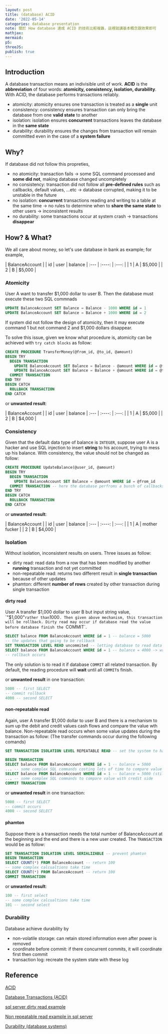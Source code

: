 ```yaml
---
layout: post
title: (database) ACID
date: '2022-05-14'
categories: database presentation
note: 關於 How database 達成 ACID 的技術比較複雜，這裡就講基本概念跟效果即可
mathjax:
mermaid:
p5:
threeJS:
publish: true
---
```


## Introduction

A database transaction means an indivisible unit of work. **ACID** is the **abbreviation** of four words: **atomicity, consistency, isolation, durability**. With ACID, the database performs transactions reliably.

* atomicity: atomicity ensures one transaction is treated as a **single** unit
* consistency: consistency ensures transaction can only bring the database from one **valid state** to another
* isolation: isolation ensures **concurrent** transactions leaves the database in the **same state**
* durability: durability ensures the changes from transaction will remain committed even in the case of a **system failure**

## Why?

If database did not follow this propreties,

* no atomicity: transaction fails -> some SQL command processed and **some did not**, making database changed uncompletely
* no consistency: transaction did not follow all **pre-defined rules** such as callbacks, default values, ...etc -> database corrupted, making it to be unstable in the future
* no isolation: **concurrent** transactions reading and writing to a table at the same time -> no rules to determine when to **share the same state** to other users -> inconsistent results
* no durability: some transactions occur at system crash -> transactions **disappear**

## How? & What?

We all care about money, so let's use database in bank as example; for example,

| BalanceAccount |
| id | user | balance
| :--- | :----: | :---: |
| 1 | A | $5,000 |
| 2 | B | $5,000 |

### Atomicity

User A want to transfer $1,000 dollar to user B. Then the database must execute these two SQL commnads

```SQL
UPDATE BalanceAccount SET Balance = Balance - 1000 WHERE id = 1
UPDATE BalanceAccount SET Balance = Balance + 1000 WHERE id = 2
```

If system did not follow the design of atomicity, then it may execute command 1 but not command 2 and $1,000 dollars disappear.

To solve this issue, given we know what procedure is, atomicity can be achieved with `try catch blocks` as follow:

```SQL
CREATE PROCEDURE TransferMoney(@from_id, @to_id, @amount)
BEGIN TRY
  BEGIN TRANSACTION
    UPDATE BalanceAccount SET Balance = Balance - @amount WHERE id = @from_id
    UPDATE BalanceAccount SET Balance = Balance + @amount WHERE id = @to_id
  COMMIT TRANSACTION
END TRY
BEGIN CATCH
  ROLLBACK TRANSACTION
END CATCH
```

or **unwanted result**:

| BalanceAccount |
| id | user | balance
| :--- | :----: | :---: |
| 1 | A | $5,000 |
| 2 | B | $4,000 |

### Consistency

Given that the default data type of balance is `INTEGER`, suppose user A is a hacker and use SQL injection to insert **string** to his account, trying to mess up his balance. With consistency, the value should not be changed as follow:

```SQL
CREATE PROCEDURE UpdateBalance(@user_id, @amount)
BEGIN TRY
  BEGIN TRANSACTION
    UPDATE BalanceAccount SET Balance = @amount WHERE id = @from_id
  COMMIT TRANSACTION -- here the database perfroms a bunch of callbacks, which the wrong datatype should be detected
END TRY
BEGIN CATCH
  ROLLBACK TRANSACTION
END CATCH
```

or **unwanted result**:

| BalanceAccount |
| id | user | balance
| :--- | :----: | :---: |
| 1 | A | mother fucker |
| 2 | B | $4,000 |

### Isolation

Without isolation, inconsistent results on users. Three issues as follow:

* dirty read: read data from a row that has been modified by another **running** transaction and not yet committed
* non-repeatable read: returns two different result in **single transaction** because of other updates
* phamton: different **number of rows** created by other transaction during single transaction

#### dirty read

User A transfer $1,000 dollar to user B but input string value, `"$1,000"` rather than `1000`. Then given above mechanism, this transaction will be rollback. Dirty read may occur if database read the value before database finish the `COMMIT`.

```SQL
SELECT balance FROM BalanceAccount WHERE id = 1 -- balance = 5000
-- the updates that going to be rollback
SET TRANSACTION LEVEL READ uncommited -- letting database to read data from uncommited data
SELECT balance FROM BalanceAccount WHERE id = 1 -- balance = 4000 -> wrong
-- rollback occurs
```

The only solution is to read it if database `COMMIT` all related transaction. By default, the reading procedure will **wait** until all `COMMIT`s finish.

or **unwanted result** in one transaction:

```SQL
5000 -- first SELECT
-- commit rollback
4000 -- second SELECT
```

#### non-repeatable read

Again, user A transfer $1,000 dollar to user B and there is a mechanism to sum up the debit and credit values cash flows and compare the value wth balance. Non-repeatable read occurs when some value updates during the transaction as follow: (The transfer commands occur during the following comands)

```SQL
SET TRANSACTION ISOLATION LEVEL REPEATABLE READ -- set the system to have only repeatable read, so that no non-repeatable read occurs

BEGIN TRANSACTION
SELECT balance FROM BalanceAccount WHERE id = 1 -- balance = 5000
... -- some complex SQL commands costing lots of time to compare value with debit side
SELECT balance FROM BalanceAccount WHERE id = 1 -- balance = 5000 (still!!!!!!!!!!)
... -- some complex SQL commands to compare value with credit side
COMMIT TRANSACTION
```

or **unwanted result** in one transaction:

```SQL
5000 -- first SELECT
-- commit occurs
4000 -- second SELECT
```

#### phamton

Suppose there is a transaction needs the total number of BalanceAccount at the beginning and the end and there is a new user created. The `TRANSACTION` would be as follow:

```SQL
SET TRANSACTION ISOLATION LEVEL SERIALIZABLE -- prevent phamton
BEGIN TRANSACTION
SELECT COUNT(*) FROM BalanceAccount -- return 100
-- some complex calcualtions take time
SELECT COUNT(*) FROM BalanceAccount -- return 100
COMMIT TRANSACTION
```

or **unwanted result**:

```SQL
100 -- first select
-- some complex calcualtions take time
101 -- second select
```

### Durability

Database achieve durability by

* non-volatile storage: can retain stored information even after power is removed
* coordinate before commit: if there concurrent commits, it will coordinate first then commit
* transaction log: recreate the system state with these log

## Reference

[ACID](https://en.wikipedia.org/wiki/ACID)

[Database Transactions (ACID)](https://www.youtube.com/watch?v=AcqtAEzuoj0)

[sql server dirty read example](https://www.youtube.com/watch?v=5ZEchu2WnD4)

[Non repeatable read example in sql server](https://www.youtube.com/watch?v=d5QNpsezNTs)

[Durability (database systems)](https://en.wikipedia.org/wiki/Durability_(database_systems))
